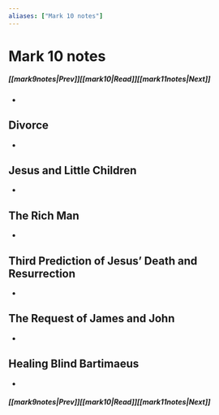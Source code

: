 ```yaml
---
aliases: ["Mark 10 notes"]
---
```

# Mark 10 notes
##### <span class=arrow-left></span>[[mark9notes|Prev]]<span class=navigation-separator></span>[[mark10|Read]]<span class=navigation-separator></span>[[mark11notes|Next]]<span class=arrow-right></span>
- 
## Divorce
- 
## Jesus and Little Children
- 
## The Rich Man
- 
## Third Prediction of Jesus’ Death and Resurrection
- 
## The Request of James and John
- 
## Healing Blind Bartimaeus
- 
##### <span class=arrow-left></span>[[mark9notes|Prev]]<span class=navigation-separator></span>[[mark10|Read]]<span class=navigation-separator></span>[[mark11notes|Next]]<span class=arrow-right></span>